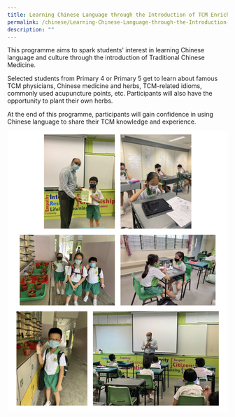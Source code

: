 ```yaml
---
title: Learning Chinese Language through the Introduction of TCM Enrichment Programme
permalink: /chinese/Learning-Chinese-Language-through-the-Introduction-of-TCM-Enrichment-Programme/
description: ""
---
```

This programme aims to spark students' interest in learning Chinese language and culture through the introduction of Traditional Chinese Medicine.

  

Selected students from Primary 4 or Primary 5 get to learn about famous TCM physicians, Chinese medicine and herbs, TCM-related idioms, commonly used acupuncture points, etc. Participants will also have the opportunity to plant their own herbs.

  

At the end of this programme, participants will gain confidence in using Chinese language to share their TCM knowledge and experience.

![](/images/tcm.png)